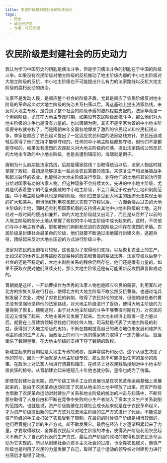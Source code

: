 ```yaml
---
title: 农民阶级是封建社会的历史动力
tags: 
  - 历史
  - 政治经济学
  - 作者：红花烂漫
---
```


# 农民阶级是封建社会的历史动力

我认为学习中国历史的钥匙是儒法斗争，但是学习儒法斗争的钥匙在于中国的阶级斗争。如果没有农民阶级对地主阶级的反抗推动了地主阶级内部的中小地主阶级对大地主阶级的反抗，中小地主阶级也不可能提出什么有力的法家路线以反抗大地主阶级的腐朽反动的统治。

法家不是发动人民，是顺应整个社会的阶级矛盾，尤其是顺应了农民阶级反对地主阶级的革命起义对大地主阶级的统治关系扫荡以后，再这基础上提出法家路线，来反对大地主专政。是受到了整个社会的阶级矛盾的激烈程度支配的。法家毕竟是一个剥削阶级，尤其在大地主专政时期，如果没有农民阶级反抗斗争，那么他们对大地主阶级的斗争也是没有力量的。也以唐朝为例，其实不是李家为首的中小地主阶级要夺权就夺权了，而是隋朝末年全国各地爆发了激烈的农民起义和农民抗税斗争，李家是顺应了农民起义提出了一定适应农民利益的法家路线方针，农民压迫减轻后获得了他们支持才能够夺权的。任何的中小地主阶级都想夺权，但他们不是都能夺权的。如果没有激烈的农民起义对大地主阶级的扫荡，提出法家路线公然反抗的大地主专政的中小地主阶级，也是会遭到镇压的。海瑞就是例子。

唐朝为什么前期是法家路线，后期是儒家路线？当取得统治以后，法家人物这时就掌握了政权，最初是能够提出一些适合农民需要的政策，来恢复生产和发展被战争和起义破坏的农业。也能够对大地主阶级进行专政，剥夺他们的土地将其论功行赏分给对国家有功的法家人物。但这种现象不会持续太久，先进的中小地主阶级，尤其是代表着整个朝代皇亲国戚的中小地主阶级，不会只满足于过去的土地和剥削范围。中小地主阶级毕竟也是剥削阶级，他们过去是受到大地主的压迫无法实现土地的扩大和兼并。但当他们利用农民起义实现了夺权以后，一方面会侵占过去的大地主阶级的土地，同时还会利用国家机器的支持侵占其他中小地主阶级的土地。这样经过一段时间的侵占和兼并，新的大地主阶级就又出现了，而且是从吞并了以前的大地主阶级的部分土地从掌握了政权的中小地主阶级中成长起来的。这时，不仅他们与中小地主有矛盾，更和被他们剥削和压迫的农民阶级之间存在激烈的矛盾。农民阶级是封建社会最革命的阶级，他们就要不断通过拒绝履行封建义务，逃避兵役，团结起来反对大地主压迫的方式进行阶级斗争。

法家对农民的压迫相对较轻，这也是为了取得他们支持，以及恢复农业上的生产。比如汉初的休养生息等鼓励农民耕种的政策和曹操的耕战法等。法家夺权以后整个社会的还是不稳定的，大地主剥削关系的残余仍然存在，他们还是很有力量的。如果不获取农民对他们继续支持，那么大地主阶级还是有可能重新反攻倒算复辟成功的。

晋朝就是这样，一开始曹操作为优秀的法家人物也是顺应农民的需要，利用军队对北方的宗族关系进行打击，使得北方的大地主阶级不敢公然反抗曹操，也通过屯兵制发展了农业，减轻了对农民的剥削，取得了农民对他的支持。但他的继任者的曹丕没有坚强地坚持他的法家路线，对大地主阶级进行了妥协，使得大地主阶级的力量得到了恢复。魏朝这时，由于对大地主阶级的斗争不够曹操时期有力，对农民的压迫又增强了起来，大地主兼并又发展了起来。当大地主经济上取得一定力量以后，就要在上层建筑领域寻找他们的挂帅人物。司马懿是代表了大地主阶级的利益，获得到了大地主阶级的支持，不断在魏朝提高自己的政治地位来发展和维护大地主阶级的生产关系，当政治上的司马一派的儒家势力取得了一定力量以后，就当街杀了魏朝皇帝，在大地主阶级的支持下夺了魏朝的政权。

新建立起来的晋朝就是大地主专政的政权，是异常腐朽和反动。这个从诞生决定了他的短命，因为一开始就是大地主阶级专政，那么就不可能提出任何的革命的政策。在政治上对法家人物进行清算和镇压，在经济上对农民残酷搜刮对中小地主阶级疯狂的掠夺。从晋朝建立起来短短几十年他也就分裂，皇帝也成为了傀儡。

即使在封建社会末期，资产阶级工场手工业的发展也是在农民革命运动基础上发展起来的，是由于农民革命运动实现了农民从地主的土地中释放了出来。而资产阶级也借助了农民革命运动对封建生产关系和地主阶级的统治的冲击与扫荡中，不断将那些取得了人身自由和不断在竞争中失败的小生产者纳入了资本主义生产关系剥削的范围内。也就是说，资产阶级能够在封建社会成长起来就是在于农民革命起义，才为资产阶级提出新的生产方式对过去地主阶级的生产方式进行了代替。不能说是资产阶级的手工业打破了农民受到了限制，在最初的时候资产阶级是相当软弱的，他们尽管提出了新的生产方式，却不敢发展它。最后在经济上才逐渐积累起来了力量，才要取得政权，全靠着农民起义对地主阶级的冲击，使得资产阶级利用农民起义不断扩大了自己的代表的生产方式，最后资产阶级的政权的取得也是农民革命运动为它实现的。所以从封建社会向资本主义社会的过度，也全靠农民起义，而资产阶级也是利用了农民的力量发展了自己，取得了这个运动的领导权对封建势力进行扫荡后才取得了政权。

